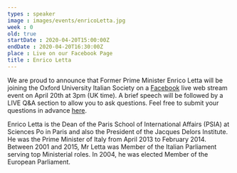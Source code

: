 ```yaml
---
types : speaker
image : images/events/enricoLetta.jpg
week : 0
old: true 
startDate : 2020-04-20T15:00:00Z
endDate : 2020-04-20T16:30:00Z
place : Live on our Facebook Page
title : Enrico Letta
---
```


We are proud to announce that Former Prime Minister Enrico Letta will be joining the Oxford University Italian Society on a [Facebook](https://www.facebook.com/OxfordUniversityItalianSociety) live web stream event on April 20th at 3pm (UK time).
A brief speech will be followed by a LIVE Q&A section to allow you to ask questions. Feel free to submit your questions in advance [here](https://corexmssqfzhpqrl5x5t.fra1.qualtrics.com/jfe/form/SV_01DKofN2FRVcqI5).

Enrico Letta is the Dean of the Paris School of International Affairs (PSIA) at Sciences Po in Paris and also the President of the Jacques Delors Institute.
He was the Prime Minister of Italy from April 2013 to February 2014. Between 2001 and 2015, Mr Letta was Member of the Italian Parliament serving top Ministerial roles. In 2004, he was elected Member of the European Parliament.
